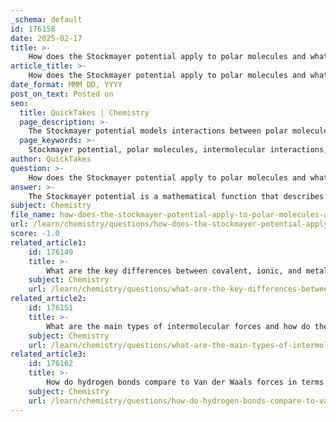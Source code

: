 ```yaml
---
_schema: default
id: 176158
date: 2025-02-17
title: >-
    How does the Stockmayer potential apply to polar molecules and what is its dependence on molecular orientation?
article_title: >-
    How does the Stockmayer potential apply to polar molecules and what is its dependence on molecular orientation?
date_format: MMM DD, YYYY
post_on_text: Posted on
seo:
  title: QuickTakes | Chemistry
  page_description: >-
    The Stockmayer potential models interactions between polar molecules, incorporating distance and molecular orientation effects on dipole interactions and potential energy.
  page_keywords: >-
    Stockmayer potential, polar molecules, intermolecular interactions, dipole-dipole interactions, molecular orientation, potential energy, angular dependence, model interactions, electron cloud overlap, polar substances
author: QuickTakes
question: >-
    How does the Stockmayer potential apply to polar molecules and what is its dependence on molecular orientation?
answer: >-
    The Stockmayer potential is a mathematical function that describes the interactions between polar molecules, taking into account both the distance between the molecules and their relative orientation. This potential is particularly useful in modeling interactions in systems where molecular polarity plays a significant role.\n\n### Application to Polar Molecules\n\nThe Stockmayer potential is defined as a function of the intermolecular distance $ r $ and the relative orientation of the dipoles involved. It incorporates the effects of both the dipole-dipole interactions and the repulsive forces that arise from the overlap of electron clouds. The potential can be expressed in a general form that includes terms for the dipole moment $ \mu $ and the angles that describe the orientation of the dipoles:\n\n$$\nu(r, \beta_1, \beta_2, \phi) = -\frac{D}{r^6} + \frac{A}{r^{12}} + \text{(orientation terms)}\n$$\n\nHere, $ D $ and $ A $ are constants that depend on the specific properties of the molecules involved, and the orientation terms account for the angular dependence of the dipole interactions.\n\n### Dependence on Molecular Orientation\n\nThe orientation of the molecules significantly affects the interaction energy described by the Stockmayer potential. The potential energy varies with the angles $ \beta_1 $, $ \beta_2 $, and $ \phi $, which represent the orientations of the dipoles relative to each other. For instance, when the dipoles are aligned (head-to-tail), the attractive interactions are maximized, leading to a lower potential energy. Conversely, when the dipoles are oriented in opposite directions (tail-to-tail), the repulsive interactions dominate, resulting in a higher potential energy.\n\nThis angular dependence is crucial for accurately modeling the behavior of polar molecules in various environments, such as in solutions or in condensed phases. The Stockmayer potential thus provides a more comprehensive understanding of how molecular orientation influences intermolecular forces, which is essential for predicting the physical properties of polar substances.\n\nIn summary, the Stockmayer potential is a vital tool for understanding the interactions of polar molecules, with its dependence on both distance and orientation allowing for detailed modeling of molecular behavior in various contexts.
subject: Chemistry
file_name: how-does-the-stockmayer-potential-apply-to-polar-molecules-and-what-is-its-dependence-on-molecular-orientation.md
url: /learn/chemistry/questions/how-does-the-stockmayer-potential-apply-to-polar-molecules-and-what-is-its-dependence-on-molecular-orientation
score: -1.0
related_article1:
    id: 176149
    title: >-
        What are the key differences between covalent, ionic, and metallic bonds?
    subject: Chemistry
    url: /learn/chemistry/questions/what-are-the-key-differences-between-covalent-ionic-and-metallic-bonds
related_article2:
    id: 176151
    title: >-
        What are the main types of intermolecular forces and how do they influence boiling and melting points?
    subject: Chemistry
    url: /learn/chemistry/questions/what-are-the-main-types-of-intermolecular-forces-and-how-do-they-influence-boiling-and-melting-points
related_article3:
    id: 176162
    title: >-
        How do hydrogen bonds compare to Van der Waals forces in terms of strength and structural implications?
    subject: Chemistry
    url: /learn/chemistry/questions/how-do-hydrogen-bonds-compare-to-van-der-waals-forces-in-terms-of-strength-and-structural-implications
---
```


&nbsp;